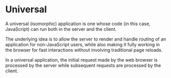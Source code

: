 # Universal

A universal (isomorphic) application is one whose code (in this case, JavaScript) can run both in the server and the client.

The underlying idea is to allow the server to render and handle routing of an application for non-JavaScript users, while also making it fully working in the browser for fast interactions without involving traditional page reloads.

In a universal application, the initial request made by the web browser is processed by the server while subsequent requests are processed by the client.

